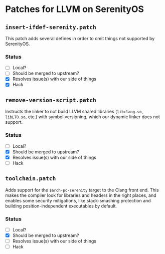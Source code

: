 # Patches for LLVM on SerenityOS

## `insert-ifdef-serenity.patch`

This patch adds several defines in order to omit things not supported by SerenityOS.

### Status
- [ ] Local?
- [ ] Should be merged to upstream?
- [X] Resolves issue(s) with our side of things
- [x] Hack

## `remove-version-script.patch`

Instructs the linker to not build LLVM shared libraries (`libclang.so`, `libLTO.so`, etc.) with
symbol versioning, which our dynamic linker does not support.

### Status
- [ ] Local?
- [x] Should be merged to upstream?
- [X] Resolves issue(s) with our side of things
- [ ] Hack

## `toolchain.patch`

Adds support for the `$arch-pc-serenity` target to the Clang front end. This makes the compiler
look for libraries and headers in the right places, and enables some security mitigations, like
stack-smashing protection and building position-independent executables by default.

### Status
- [ ] Local?
- [x] Should be merged to upstream?
- [ ] Resolves issue(s) with our side of things
- [ ] Hack
